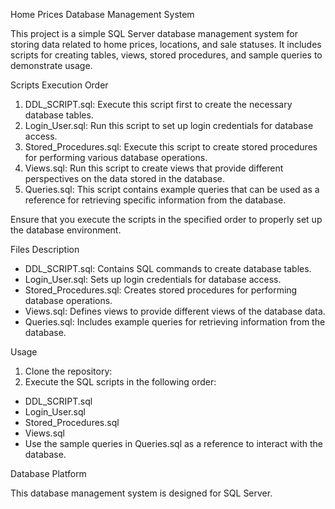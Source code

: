 Home Prices Database Management System

This project is a simple SQL Server database management system for storing data related to home prices, locations, and sale statuses. It includes scripts for creating tables, views, stored procedures, and sample queries to demonstrate usage.

Scripts Execution Order

1. DDL_SCRIPT.sql: Execute this script first to create the necessary database tables.
2. Login_User.sql: Run this script to set up login credentials for database access.
3. Stored_Procedures.sql: Execute this script to create stored procedures for performing various database operations.
4. Views.sql: Run this script to create views that provide different perspectives on the data stored in the database.
5. Queries.sql: This script contains example queries that can be used as a reference for retrieving specific information from the database.

Ensure that you execute the scripts in the specified order to properly set up the database environment.

Files Description

- DDL_SCRIPT.sql: Contains SQL commands to create database tables.
- Login_User.sql: Sets up login credentials for database access.
- Stored_Procedures.sql: Creates stored procedures for performing database operations.
- Views.sql: Defines views to provide different views of the database data.
- Queries.sql: Includes example queries for retrieving information from the database.

Usage

1. Clone the repository:
2. Execute the SQL scripts in the following order:
- DDL_SCRIPT.sql
- Login_User.sql
- Stored_Procedures.sql
- Views.sql
- Use the sample queries in Queries.sql as a reference to interact with the database.

Database Platform

This database management system is designed for SQL Server.